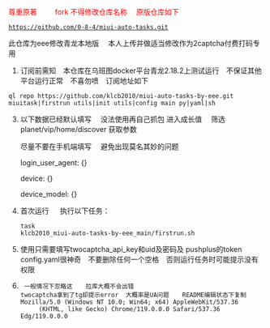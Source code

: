 <span style="color:red;">尊重原著  　
　fork  不得修改仓库名称  　原版仓库如下
 </span> <pre><code class="language-html">https://github.com/0-8-4/miui-auto-tasks.git</code></pre> 
 此仓库为eee修改青龙本地版   　本人上传并做适当修改作为2captcha付费打码专用


1.   订阅前需知　本仓库在乌班图docker平台青龙2.18.2上测试运行　不保证其他平台运行正常　不喜勿喷　订阅地址如下
<pre><code class="language-html">ql repo https://github.com/klcb2010/miui-auto-tasks-by-eee.git miuitask|firstrun utils|init utils|config main py|yaml|sh</code></pre>
 


3. 以下数据已经默认填写  　没法使用再自己抓包  进入成长值  　筛选 planet/vip/home/discover 获取参数

   尽量不要在手机端填写  　避免出现莫名其妙的问题

     login_user_agent: {}

     device: {}

     device_model: {}


5.   首次运行  　 执行以下任务：<pre><code class="language-html">task klcb2010_miui-auto-tasks-by-eee_main/firstrun.sh</code></pre>

6.  使用只需要填写twocaptcha_api_key和uid及密码及 pushplus的token　config.yaml很神奇　不要删除任何一个空格　否则运行任务时可能提示没有权限

7. <pre><code class="language-html"> 一般情况下忽略这  　拉库大概不会出错
   twocaptcha拿到了tg却提示error  大概率是UA问题  　README编辑状态下复制   Mozilla/5.0 (Windows NT 10.0; Win64; x64) AppleWebKit/537.36
        (KHTML, like Gecko) Chrome/119.0.0.0 Safari/537.36 Edg/119.0.0.0 </code></pre>
